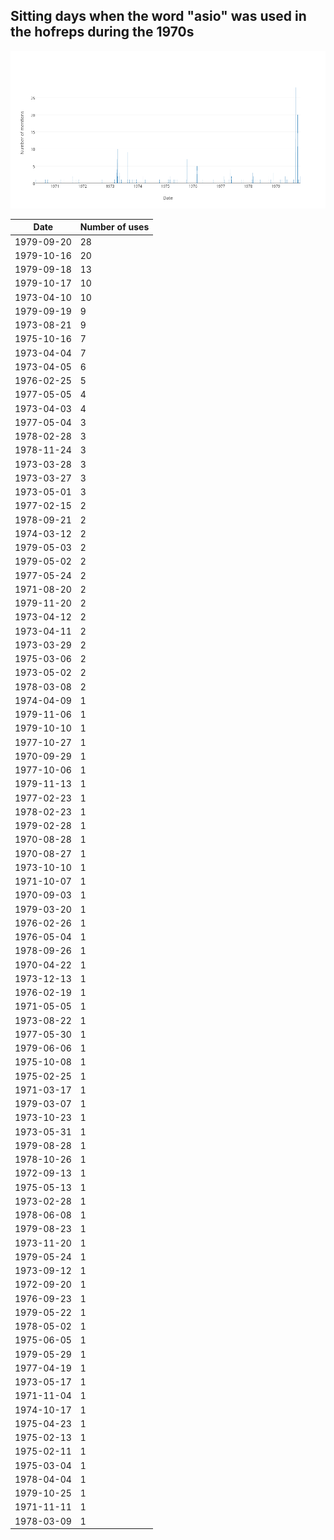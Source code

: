 ## Sitting days when the word "asio" was used in the hofreps during the 1970s

[![Chart of frequencies by date](asio-hofreps-1970.png)](https://plot.ly/~wragge/537)

| Date | Number of uses |
|--------------|----------------|
|1979-09-20|28|
|1979-10-16|20|
|1979-09-18|13|
|1979-10-17|10|
|1973-04-10|10|
|1979-09-19|9|
|1973-08-21|9|
|1975-10-16|7|
|1973-04-04|7|
|1973-04-05|6|
|1976-02-25|5|
|1977-05-05|4|
|1973-04-03|4|
|1977-05-04|3|
|1978-02-28|3|
|1978-11-24|3|
|1973-03-28|3|
|1973-03-27|3|
|1973-05-01|3|
|1977-02-15|2|
|1978-09-21|2|
|1974-03-12|2|
|1979-05-03|2|
|1979-05-02|2|
|1977-05-24|2|
|1971-08-20|2|
|1979-11-20|2|
|1973-04-12|2|
|1973-04-11|2|
|1973-03-29|2|
|1975-03-06|2|
|1973-05-02|2|
|1978-03-08|2|
|1974-04-09|1|
|1979-11-06|1|
|1979-10-10|1|
|1977-10-27|1|
|1970-09-29|1|
|1977-10-06|1|
|1979-11-13|1|
|1977-02-23|1|
|1978-02-23|1|
|1979-02-28|1|
|1970-08-28|1|
|1970-08-27|1|
|1973-10-10|1|
|1971-10-07|1|
|1970-09-03|1|
|1979-03-20|1|
|1976-02-26|1|
|1976-05-04|1|
|1978-09-26|1|
|1970-04-22|1|
|1973-12-13|1|
|1976-02-19|1|
|1971-05-05|1|
|1973-08-22|1|
|1977-05-30|1|
|1979-06-06|1|
|1975-10-08|1|
|1975-02-25|1|
|1971-03-17|1|
|1979-03-07|1|
|1973-10-23|1|
|1973-05-31|1|
|1979-08-28|1|
|1978-10-26|1|
|1972-09-13|1|
|1975-05-13|1|
|1973-02-28|1|
|1978-06-08|1|
|1979-08-23|1|
|1973-11-20|1|
|1979-05-24|1|
|1973-09-12|1|
|1972-09-20|1|
|1976-09-23|1|
|1979-05-22|1|
|1978-05-02|1|
|1975-06-05|1|
|1979-05-29|1|
|1977-04-19|1|
|1973-05-17|1|
|1971-11-04|1|
|1974-10-17|1|
|1975-04-23|1|
|1975-02-13|1|
|1975-02-11|1|
|1975-03-04|1|
|1978-04-04|1|
|1979-10-25|1|
|1971-11-11|1|
|1978-03-09|1|
